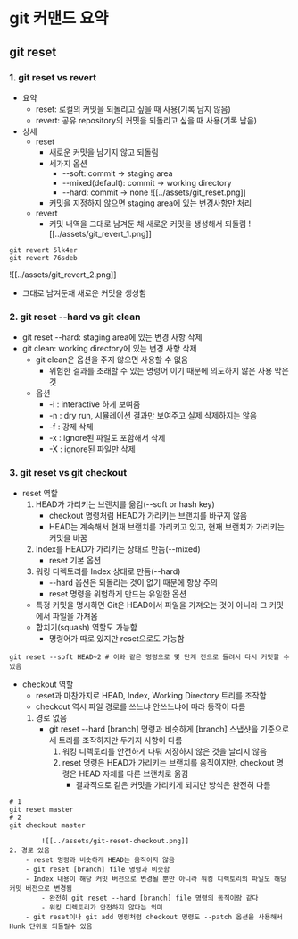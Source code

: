 # git 커맨드 요약
## git reset
### 1. git reset vs revert
- 요약
	- reset: 로컬의 커밋을 되돌리고 싶을 때 사용(기록 남지 않음)
	- revert: 공유 repository의 커밋을 되돌리고 싶을 때 사용(기록 남음)
- 상세
	- reset
		- 새로운 커밋을 남기지 않고 되돌림
		- 세가지 옵션
			- --soft: commit -> staging area
			- --mixed(default): commit -> working directory
			- --hard: commit -> none
	![[../assets/git_reset.png]]
		- 커밋을 지정하지 않으면 staging area에 있는 변경사항만 처리
	- revert
		- 커밋 내역을 그대로 남겨둔 채 새로운 커밋을 생성해서 되돌림
		![[../assets/git_revert_1.png]]
```shell
git revert 5lk4er
git revert 76sdeb
```
![[../assets/git_revert_2.png]]
- 그대로 남겨둔채 새로운 커밋을 생성함

### 2. git reset --hard vs git clean
- git reset --hard: staging area에 있는 변경 사항 삭제
- git clean: working directory에 있는 변경 사항 삭제
	- git clean은 옵션을 주지 않으면 사용할 수 없음
		- 위험한 결과를 초래할 수 있는 명령어 이기 때문에 의도하지 않은 사용 막은 것
	- 옵션
		- -i : interactive 하게 보여줌
		- -n : dry run, 시뮬레이션 결과만 보여주고 실제 삭제하지는 않음
		- -f : 강제 삭제
		- -x : ignore된 파일도 포함해서 삭제
		- -X :  ignore된 파일만 삭제

### 3. git reset vs git checkout
- reset 역할
	1. HEAD가 가리키는 브랜치를 옮김(--soft or hash key)
		- checkout 명령처럼 HEAD가 가리키는 브랜치를 바꾸지 않음
		- HEAD는 계속해서 현재 브랜치를 가리키고 있고, 현재 브랜치가 가리키는 커밋을 바꿈
	2. Index를 HEAD가 가리키는 상태로 만듬(--mixed)
		- reset 기본 옵션
	3. 워킹 디렉토리를 Index 상태로 만듬(--hard)
		- --hard 옵션은 되돌리는 것이 없기 때문에 항상 주의
		- reset 명령을 위험하게 만드는 유일한 옵션
	- 특정 커밋을 명시하면 Git은 HEAD에서 파일을 가져오는 것이 아니라 그 커밋에서 파일을 가져옴
	 - 합치기(squash) 역할도 가능함
		 - 명령어가 따로 있지만 reset으로도 가능함
``` shell
git reset --soft HEAD~2 # 이와 같은 명령으로 몇 단계 전으로 돌려서 다시 커밋할 수 있음
```
- checkout 역할
	- reset과 마찬가지로 HEAD, Index, Working Directory 트리를 조작함
	- checkout 역시 파일 경로를 쓰느냐 안쓰느냐에 따라 동작이 다름
	1. 경로 없음
		- git reset --hard [branch] 명령과 비슷하게 [branch] 스냅샷을 기준으로 세 트리를 조작하지만 두가지 사항이 다름
			1) 워킹 디렉토리를 안전하게 다뤄 저장하지 않은 것을 날리지 않음
			2) reset 명령은 HEAD가 가리키는 브랜치를 움직이지만, checkout 명령은 HEAD 자체를 다른 브랜치로 옮김
				- 결과적으로 같은 커밋을 가리키게 되지만 방식은 완전히 다름
``` shell
# 1
git reset master
# 2
git checkout master

```
			![[../assets/git-reset-checkout.png]]
	2. 경로 있음
		- reset 명령과 비슷하게 HEAD는 움직이지 않음
		- git reset [branch] file 명령과 비슷함
		- Index 내용이 해당 커밋 버전으로 변경될 뿐만 아니라 워킹 디렉토리의 파일도 해당 커밋 버전으로 변경됨
			- 완전히 git reset --hard [branch] file 명령의 동직이랑 같다
			- 워킹 디렉토리가 안전하지 않다는 의미
		- git reset이나 git add 명령처럼 checkout 명령도 --patch 옵션을 사용해서 Hunk 단위로 되돌릴수 있음